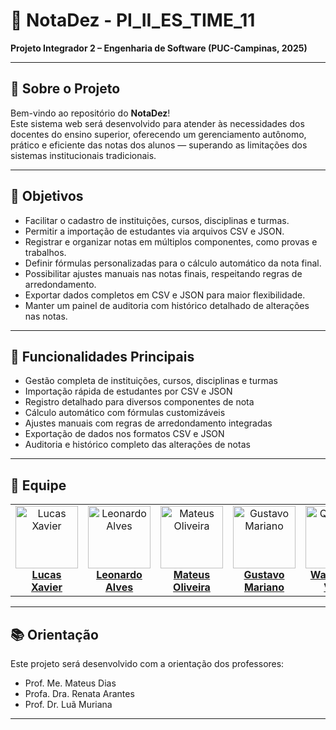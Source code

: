 # 🌟 **NotaDez - PI_II_ES_TIME_11**

**Projeto Integrador 2 – Engenharia de Software (PUC-Campinas, 2025)**

---

## 🏢 **Sobre o Projeto**

Bem-vindo ao repositório do **NotaDez**!  
Este sistema web será desenvolvido para atender às necessidades dos docentes do ensino superior, oferecendo um gerenciamento autônomo, prático e eficiente das notas dos alunos — superando as limitações dos sistemas institucionais tradicionais.

---

## 🎯 **Objetivos**

- Facilitar o cadastro de instituições, cursos, disciplinas e turmas.  
- Permitir a importação de estudantes via arquivos CSV e JSON.  
- Registrar e organizar notas em múltiplos componentes, como provas e trabalhos.  
- Definir fórmulas personalizadas para o cálculo automático da nota final.  
- Possibilitar ajustes manuais nas notas finais, respeitando regras de arredondamento.  
- Exportar dados completos em CSV e JSON para maior flexibilidade.  
- Manter um painel de auditoria com histórico detalhado de alterações nas notas. 

---

## 🚀 **Funcionalidades Principais**

- Gestão completa de instituições, cursos, disciplinas e turmas  
- Importação rápida de estudantes por CSV e JSON  
- Registro detalhado para diversos componentes de nota  
- Cálculo automático com fórmulas customizáveis  
- Ajustes manuais com regras de arredondamento integradas  
- Exportação de dados nos formatos CSV e JSON  
- Auditoria e histórico completo das alterações de notas 

---

## 👥 **Equipe**

<table>
  <tr>
    <td align="center">
      <a href="https://github.com/lucaxaviers">
        <img src="https://avatars.githubusercontent.com/lucaxaviers" width="100px;" alt="Lucas Xavier"/><br/>
        <b>Lucas Xavier</b>
      </a>
    </td>
    <td align="center">
      <a href="https://github.com/Leo-Alves123">
        <img src="https://avatars.githubusercontent.com/Leo-Alves123" width="100px;" alt="Leonardo Alves"/><br/>
        <b>Leonardo Alves</b>
      </a>
    </td>
    <td align="center">
      <a href="https://github.com/mateusor">
        <img src="https://avatars.githubusercontent.com/mateusor" width="100px;" alt="Mateus Oliveira"/><br/>
        <b>Mateus Oliveira</b>
      </a>
    </td>
    <td align="center">
      <a href="https://github.com/GustavoaMariano">
        <img src="https://avatars.githubusercontent.com/GustavoaMariano" width="100px;" alt="Gustavo Mariano"/><br/>
        <b>Gustavo Mariano</b>
      </a>
    </td>
    <td align="center">
      <a href="https://github.com/Queco06">
        <img src="https://avatars.githubusercontent.com/Queco06" width="100px;" alt="Queco06"/><br/>
        <b>Wanderley Viera</b>
      </a>
    </td>
  </tr>
</table>

---

## 📚 **Orientação**

Este projeto será desenvolvido com a orientação dos professores:

- Prof. Me. Mateus Dias  
- Profa. Dra. Renata Arantes  
- Prof. Dr. Luã Muriana  

---
